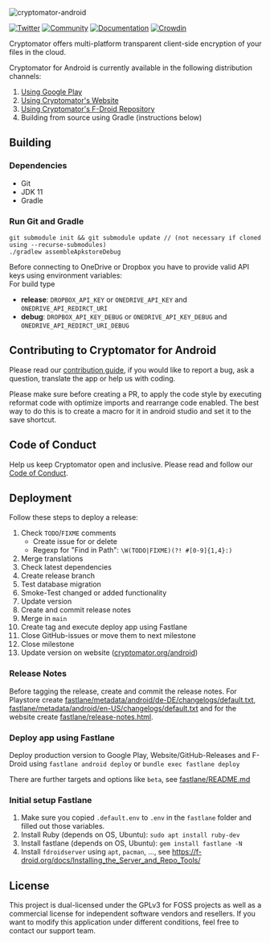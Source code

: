 ![cryptomator-android](cryptomator-android.png)

[![Twitter](https://img.shields.io/badge/twitter-@Cryptomator-blue.svg?style=flat)](http://twitter.com/Cryptomator)
[![Community](https://img.shields.io/badge/help-Community-orange.svg)](https://community.cryptomator.org)
[![Documentation](https://img.shields.io/badge/help-Docs-orange.svg)](https://docs.cryptomator.org)
[![Crowdin](https://badges.crowdin.net/cryptomator-android/localized.svg)](https://crowdin.com/project/cryptomator-android)

Cryptomator offers multi-platform transparent client-side encryption of your files in the cloud.

Cryptomator for Android is currently available in the following  distribution channels:

1. [Using Google Play](https://play.google.com/store/apps/details?id=org.cryptomator)
2. [Using Cryptomator's Website](https://cryptomator.org/android/)
3. [Using Cryptomator's F-Droid Repository](https://cryptomator.org/android/)
4. Building from source using Gradle (instructions below)

## Building

### Dependencies

* Git
* JDK 11
* Gradle

### Run Git and Gradle

```
git submodule init && git submodule update // (not necessary if cloned using --recurse-submodules)
./gradlew assembleApkstoreDebug
```

Before connecting to OneDrive or Dropbox you have to provide valid API keys using environment variables:   
For build type

* **release**: `DROPBOX_API_KEY` or `ONEDRIVE_API_KEY` and  `ONEDRIVE_API_REDIRCT_URI`
* **debug**: `DROPBOX_API_KEY_DEBUG` or `ONEDRIVE_API_KEY_DEBUG` and `ONEDRIVE_API_REDIRCT_URI_DEBUG`

## Contributing to Cryptomator for Android

Please read our [contribution guide](.github/CONTRIBUTING.md), if you would like to report a bug, ask a question, translate the app or help us with coding.

Please make sure before creating a PR, to apply the code style by executing reformat code with optimize imports and rearrange code enabled. The best way to do this is to create a macro for it in android studio and set it to the save shortcut.

## Code of Conduct

Help us keep Cryptomator open and inclusive. Please read and follow our [Code of Conduct](.github/CODE_OF_CONDUCT.md).

## Deployment

Follow these steps to deploy a release:

1. Check `TODO`/`FIXME` comments
   - Create issue for or delete
   - Regexp for "Find in Path": `\W(TODO|FIXME)(?! #[0-9]{1,4}:)`
1. Merge translations
1. Check latest dependencies
1. Create release branch
1. Test database migration
1. Smoke-Test changed or added functionality
1. Update version
1. Create and commit release notes
1. Merge in `main`
1. Create tag and execute deploy app using Fastlane
1. Close GitHub-issues or move them to next milestone
1. Close milestone
1. Update version on website ([cryptomator.org/android](https://cryptomator.org/android/))

### Release Notes

Before tagging the release, create and commit the release notes. For Playstore create [fastlane/metadata/android/de-DE/changelogs/default.txt](https://github.com/cryptomator/android/blob/develop/fastlane/metadata/android/de-DE/changelogs/default.txt), [fastlane/metadata/android/en-US/changelogs/default.txt](https://github.com/cryptomator/android/blob/develop/fastlane/metadata/android/en-US/changelogs/default.txt) and for the website create [fastlane/release-notes.html](https://github.com/cryptomator/android/blob/develop/fastlane/release-notes.html).

### Deploy app using Fastlane

Deploy production version to Google Play, Website/GitHub-Releases and F-Droid using `fastlane android deploy` or `bundle exec fastlane deploy`

There are further targets and options like `beta`, see [fastlane/README.md](https://github.com/cryptomator/android/blob/develop/fastlane/README.md)

### Initial setup Fastlane

1. Make sure you copied `.default.env` to `.env` in the `fastlane` folder and filled out those variables.
1. Install Ruby (depends on OS, Ubuntu): `sudo apt install ruby-dev`
1. Install fastlane (depends on OS, Ubuntu): `gem install fastlane -N`
1. Install `fdroidserver` using `apt`, `pacman`, ..., see https://f-droid.org/docs/Installing_the_Server_and_Repo_Tools/

## License

This project is dual-licensed under the GPLv3 for FOSS projects as well as a commercial license for independent software vendors and resellers. If you want to modify this application under different conditions, feel free to contact our support team.
